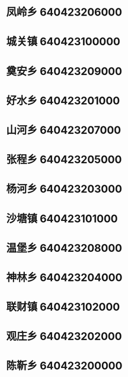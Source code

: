 # 凤岭乡 640423206000
# 城关镇 640423100000
# 奠安乡 640423209000
# 好水乡 640423201000
# 山河乡 640423207000
# 张程乡 640423205000
# 杨河乡 640423203000
# 沙塘镇 640423101000
# 温堡乡 640423208000
# 神林乡 640423204000
# 联财镇 640423102000
# 观庄乡 640423202000
# 陈靳乡 640423200000
